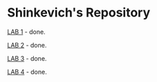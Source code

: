 # Shinkevich's Repository
[LAB 1](https://github.com/programming-653501/ShinkevichGS/tree/master/LAB%201) - done.

[LAB 2](https://github.com/programming-653501/ShinkevichGS/tree/master/LAB%202) - done.

[LAB 3](https://github.com/programming-653501/ShinkevichGS/tree/master/LAB%203) - done.

[LAB 4](https://github.com/programming-653501/ShinkevichGS/tree/master/LAB%204) - done.
